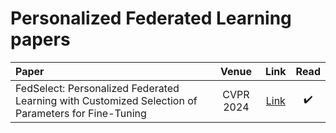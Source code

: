 # Personalized Federated Learning papers

| Paper | Venue | Link | Read |
| :---------------- | :------: | :----: | :----: |
| FedSelect: Personalized Federated Learning with Customized Selection of Parameters for Fine-Tuning | CVPR 2024 | [Link](https://openaccess.thecvf.com/content/CVPR2024/papers/Tamirisa_FedSelect_Personalized_Federated_Learning_with_Customized_Selection_of_Parameters_for_CVPR_2024_paper.pdf) |✔️|
